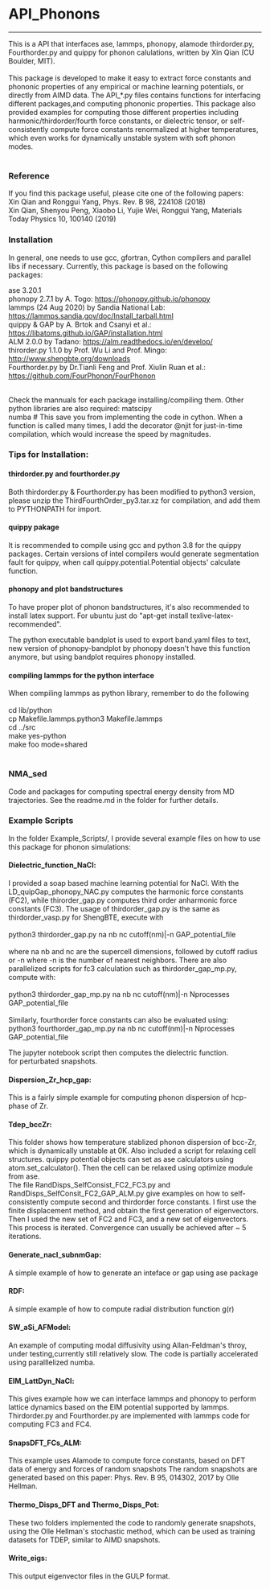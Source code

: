 # API_Phonons
----
This is a API that interfaces ase, lammps, phonopy, alamode thirdorder.py, Fourthorder.py and quippy for phonon calulations, written
by Xin Qian (CU Boulder, MIT). <br />
<br />
This package is developed to make it easy to extract  force constants and phononic properties of any 
empirical or machine learning potentials, or directly from AIMD data. The API_*.py files contains functions for interfacing 
different packages,and computing phononic properties. This package also provided examples  for computing those different properties including 
harmonic/thirdorder/fourth force constants, or dielectric tensor, or self-consistently compute force constants renormalized at higher temperatures, which even works
for dynamically unstable system with soft phonon modes. <br />
<br />

### Reference
If you find this package useful, please cite one of the following papers: <br /> 
Xin Qian and Ronggui Yang, Phys. Rev. B 98, 224108 (2018) <br />
Xin Qian, Shenyou Peng, Xiaobo Li, Yujie Wei, Ronggui Yang, Materials Today Physics 10, 100140 (2019) <br />

### Installation

In general, one needs to use gcc, gfortran, Cython compilers and parallel libs if necessary. 
Currently, this package is based on the following packages:<br />

ase 3.20.1<br /> 
phonopy 2.7.1 by A. Togo: https://phonopy.github.io/phonopy <br />
lammps (24 Aug 2020) by Sandia National Lab: https://lammps.sandia.gov/doc/Install_tarball.html<br />
quippy & GAP by A. Brtok and Csanyi et al.: https://libatoms.github.io/GAP/installation.html <br /> 
ALM 2.0.0 by Tadano: https://alm.readthedocs.io/en/develop/ <br />
thirorder.py 1.1.0 by Prof. Wu Li and Prof. Mingo: http://www.shengbte.org/downloads <br />
Fourthorder.py by Dr.Tianli Feng and Prof. Xiulin Ruan et al.: https://github.com/FourPhonon/FourPhonon<br />
<br />

Check the mannuals for each package installing/compiling them. 
Other python libraries are also required:
matscipy <br />
numba # This save you from implementing the code in cython. When a function is called many times,
I add the decorator @njit for just-in-time compilation, which would increase the speed by magnitudes.

### Tips for Installation:

#### thirdorder.py and fourthorder.py
Both thirdorder.py & Fourthorder.py has been modified to python3 version, please unzip the ThirdFourthOrder_py3.tar.xz
for compilation, and add them to PYTHONPATH for import.

#### quippy pakage
It is recommended to compile using gcc and python 3.8 for the quippy packages.
Certain versions of intel compilers would generate segmentation fault for quippy, when call
quippy.potential.Potential objects' calculate function. 

#### phonopy and plot bandstructures
To have proper plot of phonon bandstructures, it's also recommended to install latex support. 
For ubuntu just do "apt-get install texlive-latex-recommended". 

The python executable bandplot is used to export band.yaml files to text, new version of 
phonopy-bandplot by phonopy doesn't have this function anymore, but using bandplot requires 
phonopy installed.

#### compiling lammps for the python interface
When compiling lammps as python library, remember to do the following <br />
<br />
cd lib/python<br />
cp Makefile.lammps.python3 Makefile.lammps<br />
cd ../src<br />
make yes-python<br />
make foo mode=shared<br />
<br />

### NMA_sed
Code and packages for computing spectral energy density from MD trajectories. See the readme.md in the folder for further details.

### Example Scripts

In the folder Example_Scripts/, I provide several example files on how to use this package for phonon simulations:<br />

#### Dielectric_function_NaCl:<br />
I provided a soap based machine learning potential for NaCl. With the LD_quipGap_phonopy_NAC.py computes the 
harmonic force constants (FC2), while thirorder_gap.py computes third order anharmonic force constants (FC3). The 
usage of thirdorder_gap.py is the same as thirdorder_vasp.py for ShengBTE, execute with <br />
<br />
python3 thirdorder_gap.py na nb nc cutoff(nm)|-n GAP_potential_file <br />
<br />
where na nb and nc are the supercell dimensions, followed by cutoff radius or -n where -n is the number of nearest
neighbors. There are also parallelized scripts for fc3 calculation such as thirdorder_gap_mp.py, compute with:<br />
<br />
python3 thirdorder_gap_mp.py na nb nc cutoff(nm)|-n Nprocesses GAP_potential_file <br />
<br />
Similarly, fourthorder force constants can also be evaluated using:
<br />
python3 fourthorder_gap_mp.py na nb nc cutoff(nm)|-n Nprocesses GAP_potential_file <br />

The jupyter notebook script then computes the dielectric function.  
for perturbated snapshots. 
<br />
#### Dispersion_Zr_hcp_gap:<br />
This is a fairly simple example for computing phonon dispersion of hcp-phase of Zr.
<br />

#### Tdep_bccZr:<br />
This folder shows how temperature stablized phonon dispersion of bcc-Zr, which 
is dynamically unstable at 0K. Also included a script for relaxing cell structures.
quippy potential objects can set as ase calculators using atom.set_calculator(). Then
the cell can be relaxed using optimize module from ase.
<br />
The file RandDisps_SelfConsist_FC2_FC3.py and RandDisps_SelfConsit_FC2_GAP_ALM.py give examples on how to self-consistently compute second 
and thirdorder force constants. I first use the finite displacement method, and obtain the first generation of eigenvectors. Then I used 
the new set of FC2 and FC3, and a new set of eigenvectors. This process is iterated. Convergence can usually be achieved after ~ 5 iterations.
<br />

#### Generate_nacl_subnmGap:<br />
A simple example of how to generate an inteface or gap using ase package <br />

#### RDF:<br />
A simple example of how to compute radial distribution function g(r) <br />

#### SW_aSi_AFModel:<br />
An example of computing modal diffusivity using Allan-Feldman's throy, under testing,currently still relatively slow. The code is partially accelerated using paralllelized numba.  <br />

#### EIM_LattDyn_NaCl:<br />
This gives example how we can interface lammps and phonopy to perform lattice dynamics based on the EIM potential supported
by lammps. Thirdorder.py and Fourthorder.py are implemented with lammps code for computing FC3 and FC4.
<br />
#### SnapsDFT_FCs_ALM:<br />
This example uses Alamode to compute force constants, based on DFT data of energy and forces of random snapshots
The random snapshots are generated based on this paper: Phys. Rev. B 95, 014302, 2017 by Olle Hellman. 
<br />

#### Thermo_Disps_DFT and Thermo_Disps_Pot:<br />
These two folders implemented the code to randomly generate snapshots, using the Olle Hellman's stochastic method, which can be
used as training datasets for TDEP, similar to AIMD snapshots.
<br />
#### Write_eigs:<br />
This output eigenvector files in the GULP format. 


